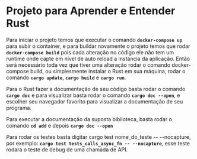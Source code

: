 # Projeto para Aprender e Entender Rust

Para iniciar o projeto temos que executar o comando **`docker-compose up`** para subir o container, e para buildar novamente o projeto temos que rodar **`docker-compose build`** pois cada alteração no código ele não tem um runtime onde capte em nível de auto reload a instancia da aplicação.
Então será necessário toda vez que tiver uma alteração rodar o comando docker-compose build, ou simplesmente instalar o Rust em sua máquina, rodar o comando **`cargo update`**, **`cargo build`** e **`cargo run`**.

Para o Rust fazer a documentação de seu código basta rodar o comando **`cargo doc`** e para visualizar basta rodar o comando **`cargo doc --open`**, e escolher seu navegador favorito para visualizar a documentação de seu programa.

Para executar a documentação da suposta biblioteca, basta rodar o comando **`cd add`** e depois **`cargo doc --open`**

Para rodar os testes basta digitar cargo test nome_do_teste -- --nocapture, por exemplo: **`cargo test tests_calls_async_fn -- --nocapture`**, esse teste rodara o teste de debug de uma chamada de API.